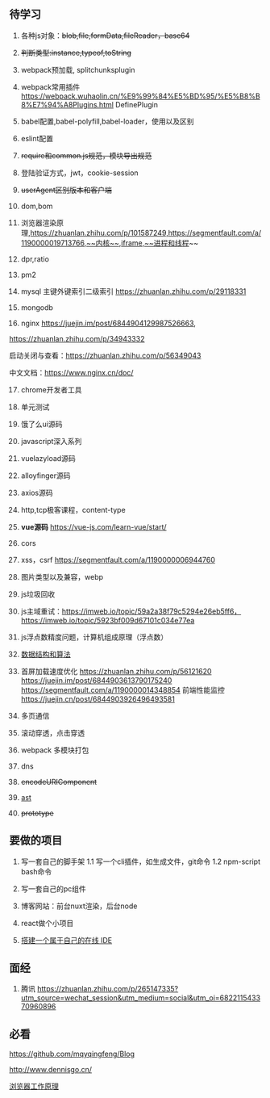 ## 待学习
1. 各种js对象：~~blob,file,formData,fileReader，base64~~

2. ~~判断类型:instance,typeof,toString~~

3. webpack预加载, splitchunksplugin

4. webpack常用插件 https://webpack.wuhaolin.cn/%E9%99%84%E5%BD%95/%E5%B8%B8%E7%94%A8Plugins.html DefinePlugin

5. babel配置,babel-polyfill,babel-loader，使用以及区别

6. eslint配置

7. ~~require和common.js规范，模块导出规范~~

8. 登陆验证方式，jwt，cookie-session

9. ~~userAgent区别版本和客户端~~

10. dom,bom

11. 浏览器渲染原理,https://zhuanlan.zhihu.com/p/101587249,https://segmentfault.com/a/1190000019713766,~~内核~~,iframe,~~进程和线程~~

12. dpr,ratio

13. pm2

14. mysql
主键外键索引二级索引
https://zhuanlan.zhihu.com/p/29118331

15. mongodb

16. nginx 
https://juejin.im/post/6844904129987526663,

https://zhuanlan.zhihu.com/p/34943332

启动关闭与查看：https://zhuanlan.zhihu.com/p/56349043

中文文档：https://www.nginx.cn/doc/

17. chrome开发者工具

18. 单元测试

19. 饿了么ui源码

20. javascript深入系列 

21. vuelazyload源码

22. alloyfinger源码

23. axios源码

24. http,tcp极客课程，content-type

25. **vue源码** https://vue-js.com/learn-vue/start/


26. cors

27. xss，csrf
https://segmentfault.com/a/1190000006944760

28. 图片类型以及兼容，webp

29. js垃圾回收

30. js主域重试：https://imweb.io/topic/59a2a38f79c5294e26eb5ff6，https://imweb.io/topic/5923bf009d67101c034e77ea

31. js浮点数精度问题，计算机组成原理（浮点数）

32. [数据结构和算法](https://labuladong.gitbook.io/algo/)

33. 首屏加载速度优化
https://zhuanlan.zhihu.com/p/56121620
https://juejin.im/post/6844903613790175240
https://segmentfault.com/a/1190000014348854
前端性能监控 https://juejin.cn/post/6844903926496493581

34. 多页通信

35. 滚动穿透，点击穿透

35. webpack 多模块打包

36. dns

37. ~~encodeURIComponent~~

38. [ast](https://segmentfault.com/a/1190000016231512)

39. ~~prototype~~

## 要做的项目
1. 写一套自己的脚手架
1.1 写一个cli插件，如生成文件，git命令
1.2 npm-script bash命令

3. 写一套自己的pc组件

4. 博客网站：前台nuxt渲染，后台node

5. react做个小项目

6. [搭建一个属于自己的在线 IDE](https://github.com/mcuking/blog/issues/86)

## 面经
1. 腾讯 https://zhuanlan.zhihu.com/p/265147335?utm_source=wechat_session&utm_medium=social&utm_oi=682211543370960896

## 必看
https://github.com/mqyqingfeng/Blog

http://www.dennisgo.cn/

[浏览器工作原理](https://blog.poetries.top/browser-working-principle/)